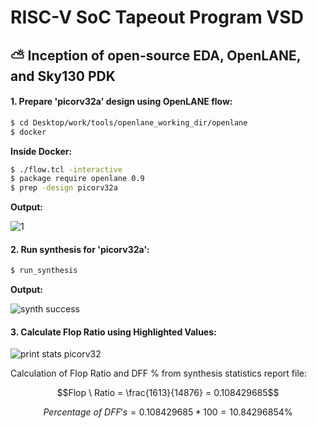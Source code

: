 # RISC-V SoC Tapeout Program VSD
## ⛅ Inception of open-source EDA, OpenLANE, and Sky130 PDK

#### 1. Prepare 'picorv32a' design using OpenLANE flow:

``` bash
$ cd Desktop/work/tools/openlane_working_dir/openlane
$ docker
```

**Inside Docker:**

``` bash
$ ./flow.tcl -interactive
$ package require openlane 0.9
$ prep -design picorv32a
```

**Output:**

![1](https://github.com/user-attachments/assets/96216f46-d007-4741-99f6-c16afc73b5ea)


#### 2. Run synthesis for 'picorv32a':

``` bash
$ run_synthesis
```

**Output:**

![synth success](https://github.com/user-attachments/assets/322dec98-87ba-4b93-a33f-918fc742b75d)

#### 3. Calculate Flop Ratio using Highlighted Values:

![print stats picorv32](https://github.com/user-attachments/assets/5b73a25a-0cd3-4045-959f-17521b305d05)

Calculation of Flop Ratio and DFF % from synthesis statistics report file:

$$Flop \ Ratio = \frac{1613}{14876} = 0.108429685$$

$$Percentage \ of \ DFF's = 0.108429685 * 100 = 10.84296854\%$$
